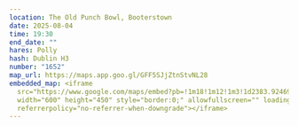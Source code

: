 ```yaml
---
location: The Old Punch Bowl, Booterstown
date: 2025-08-04
time: 19:30
end_date: ""
hares: Polly
hash: Dublin H3
number: "1652"
map_url: https://maps.app.goo.gl/GFF5SJjZtnStvNL28
embedded_map: <iframe
  src="https://www.google.com/maps/embed?pb=!1m18!1m12!1m3!1d2383.9246909357894!2d-6.199206622971433!3d53.30879497227848!2m3!1f0!2f0!3f0!3m2!1i1024!2i768!4f13.1!3m3!1m2!1s0x486708d12d41fe7d%3A0xef093e37df90945e!2sThe%20Old%20Punch%20Bowl!5e0!3m2!1sen!2sus!4v1751126023529!5m2!1sen!2sus"
  width="600" height="450" style="border:0;" allowfullscreen="" loading="lazy"
  referrerpolicy="no-referrer-when-downgrade"></iframe>
---
```

